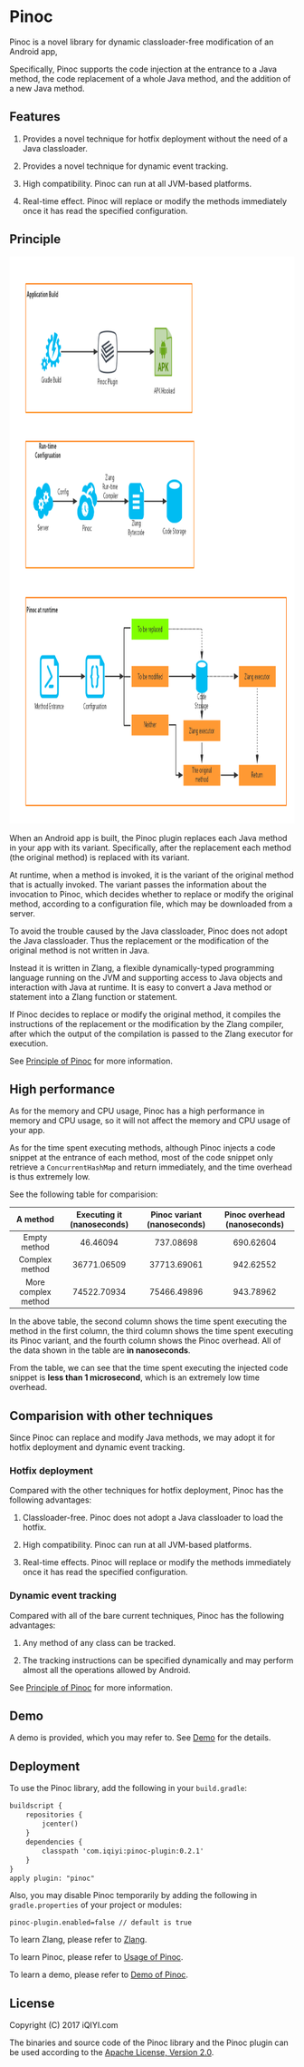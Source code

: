 # Pinoc

Pinoc is a novel library for dynamic classloader-free modification of an Android app,

Specifically, Pinoc supports the code injection at the entrance to a Java method, the code replacement of a whole Java method,
and the addition of a new Java method.

## Features

1. Provides a novel technique for hotfix deployment without the need of a Java classloader.

2. Provides a novel technique for dynamic event tracking.

3. High compatibility. Pinoc can run at all JVM-based platforms.

4. Real-time effect. Pinoc will replace or modify the methods immediately
once it has read the specified configuration.

## Principle

<img src="docs/pics/pinoc_structure.png" width="1200" height="1000"/>

When an Android app is built, the Pinoc plugin replaces each Java method in your app with
its variant. Specifically, after the replacement each method (the original method) is replaced with its variant.

At runtime, when a method is invoked, it is the variant of the original method that is actually invoked.
The variant passes the information about the invocation to Pinoc,
which decides whether to replace or modify the original method,
according to a configuration file, which may be downloaded from a server.

To avoid the trouble caused by the Java classloader, Pinoc does not adopt the Java classloader.
Thus the replacement or the modification of the original method is not written in Java.

Instead it is written in Zlang, a flexible dynamically-typed programming language running on the
JVM and supporting access to Java objects and interaction with Java at runtime.
It is easy to convert a Java method or statement into a Zlang function or statement.

If Pinoc decides to replace or modify the original method, it compiles the instructions of
the replacement or the modification by the Zlang compiler, after which the output of the compilation
is passed to the Zlang executor for execution.

See [Principle of Pinoc](docs/pinoc_principle.md) for more information.

## High performance

As for the memory and CPU usage, Pinoc has a high performance in memory and CPU usage,
so it will not affect the memory and CPU usage of your app.

As for the time spent executing methods, although Pinoc injects a code snippet
at the entrance of each method, most of the code snippet only retrieve a `ConcurrentHashMap`
and return immediately, and the time overhead is thus extremely low.

See the following table for comparision:

|  A method | Executing it (nanoseconds) | Pinoc variant (nanoseconds)| Pinoc overhead (nanoseconds)|
| :------: | :------:| :------:| :------:|
|  Empty method | 46.46094| 737.08698 | 690.62604 |
|  Complex method | 36771.06509| 37713.69061 | 942.62552 |
| More complex method |74522.70934 | 75466.49896| 943.78962 |

In the above table, the second column shows the time spent executing the method in the first column,
the third column shows the time spent executing its Pinoc variant,
and the fourth column shows the Pinoc overhead.
All of the data shown in the table are **in nanoseconds**.

From the table, we can see that the time spent executing the injected code snippet
is **less than 1 microsecond**, which is an extremely low time overhead.

## Comparision with other techniques

Since Pinoc can replace and modify Java methods, we may adopt it for hotfix deployment and dynamic event tracking.

### Hotfix deployment

Compared with the other techniques for hotfix deployment, Pinoc has the following advantages:

1. Classloader-free. Pinoc does not adopt a Java classloader to load the hotfix.

2. High compatibility. Pinoc can run at all JVM-based platforms.

3. Real-time effects. Pinoc will replace or modify the methods immediately
once it has read the specified configuration.

### Dynamic event tracking

Compared with all of the bare current techniques, Pinoc has the following advantages:

1. Any method of any class can be tracked.

2. The tracking instructions can be specified dynamically and may perform almost
all the operations allowed by Android.

See [Principle of Pinoc](docs/pinoc_principle.md) for more information.

## Demo

A demo is provided, which you may refer to. See [Demo](docs/pinoc_demo.md) for the details.

## Deployment

To use the Pinoc library, add the following in your `build.gradle`:

```
buildscript {
    repositories {
        jcenter()
    }
    dependencies {
        classpath 'com.iqiyi:pinoc-plugin:0.2.1' 
    }
}
apply plugin: "pinoc"
```

Also, you may disable Pinoc temporarily by adding the following
in `gradle.properties` of your project or modules:

```
pinoc-plugin.enabled=false // default is true
```

To learn Zlang, please refer to [Zlang](docs/zlang/zlang.md).

To learn Pinoc, please refer to [Usage of Pinoc](docs/pinoc_usage.md).

To learn a demo, please refer to [Demo of Pinoc](docs/pinoc_demo.md).

## License

Copyright (C) 2017 iQIYI.com

The binaries and source code of the Pinoc library and the Pinoc plugin can be used according to the
[Apache License, Version 2.0](http://www.apache.org/licenses/LICENSE-2.0.html).